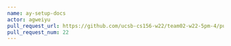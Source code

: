 ```yaml
---
name: ay-setup-docs
actor: agweiyu
pull_request_url: https://github.com/ucsb-cs156-w22/team02-w22-5pm-4/pull/22
pull_request_num: 22
---
```

